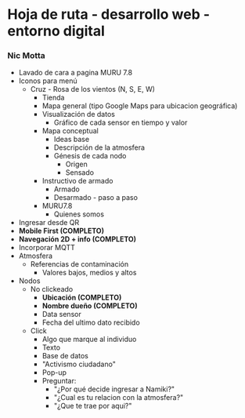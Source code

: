 # Hoja de ruta - desarrollo web - entorno digital
### Nic Motta

- Lavado de cara a pagina MURU 7.8 
- Iconos para menú
  - Cruz - Rosa de los vientos (N, S, E, W) 
    - Tienda
    - Mapa general (tipo Google Maps para ubicacion geográfica)
    - Visualización de datos
      - Gráfico de cada sensor en tiempo y valor
    - Mapa conceptual
      - Ideas base
      - Descripción de la atmosfera
      - Génesis de cada nodo
          - Origen
          - Sensado
    - Instructivo de armado
      - Armado 
      - Desarmado - paso a paso
    - MURU7.8 
      - Quienes somos
- Ingresar desde QR
- **Mobile First (COMPLETO)**
- **Navegación 2D + info (COMPLETO)**
- Incorporar MQTT
- Atmosfera 
  - Referencias de contaminación
    - Valores bajos, medios y altos 
- Nodos
  - No clickeado
    - **Ubicación (COMPLETO)**
    - **Nombre dueño (COMPLETO)**
    - Data sensor
    - Fecha del ultimo dato recibido
  - Click
    - Algo que marque al individuo
    - Texto
    - Base de datos
    - "Activismo ciudadano"
    - Pop-up
    - Preguntar:
      - "¿Por qué decide ingresar a Namiki?" 
      - "¿Cual es tu relacion con la atmosfera?" 
      - "¿Que te trae por aqui?"
